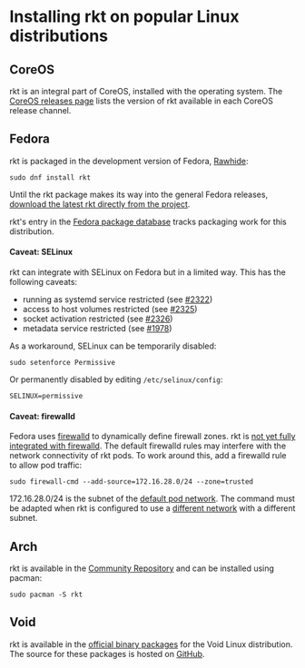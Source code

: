 # Installing rkt on popular Linux distributions

## CoreOS

rkt is an integral part of CoreOS, installed with the operating system.
The [CoreOS releases page](https://coreos.com/releases/) lists the version of rkt available in each CoreOS release channel.

## Fedora

rkt is packaged in the development version of Fedora, [Rawhide](https://fedoraproject.org/wiki/Releases/Rawhide):
```
sudo dnf install rkt
```

Until the rkt package makes its way into the general Fedora releases, [download the latest rkt directly from the project](https://github.com/coreos/rkt/releases).

rkt's entry in the [Fedora package database](https://admin.fedoraproject.org/pkgdb/package/rpms/rkt/) tracks packaging work for this distribution.

#### Caveat: SELinux

rkt can integrate with SELinux on Fedora but in a limited way.
This has the following caveats:
- running as systemd service restricted (see [#2322](https://github.com/coreos/rkt/issues/2322))
- access to host volumes restricted (see [#2325](https://github.com/coreos/rkt/issues/2325))
- socket activation restricted (see [#2326](https://github.com/coreos/rkt/issues/2326))
- metadata service restricted (see [#1978](https://github.com/coreos/rkt/issues/1978))

As a workaround, SELinux can be temporarily disabled:
```
sudo setenforce Permissive
```
Or permanently disabled by editing `/etc/selinux/config`:
```
SELINUX=permissive
```

#### Caveat: firewalld

Fedora uses [firewalld](https://fedoraproject.org/wiki/FirewallD) to dynamically define firewall zones.
rkt is [not yet fully integrated with firewalld](https://github.com/coreos/rkt/issues/2206).
The default firewalld rules may interfere with the network connectivity of rkt pods.
To work around this, add a firewalld rule to allow pod traffic:
```
sudo firewall-cmd --add-source=172.16.28.0/24 --zone=trusted
```

172.16.28.0/24 is the subnet of the [default pod network](https://github.com/coreos/rkt/blob/master/Documentation/networking/overview.md#the-default-network). The command must be adapted when rkt is configured to use a [different network](https://github.com/coreos/rkt/blob/master/Documentation/networking/overview.md#setting-up-additional-networks) with a different subnet.


## Arch

rkt is available in the [Community Repository](https://www.archlinux.org/packages/community/x86_64/rkt/) and can be installed using pacman:
```
sudo pacman -S rkt
```

## Void

rkt is available in the [official binary packages](http://www.voidlinux.eu/packages/) for the Void Linux distribution.
The source for these packages is hosted on [GitHub](https://github.com/voidlinux/void-packages/tree/master/srcpkgs/rkt).
